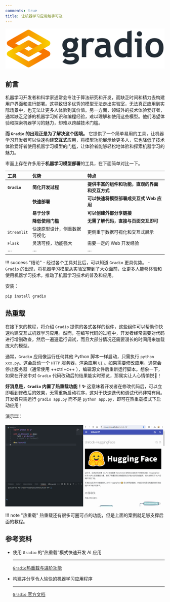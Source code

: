 ```yaml
---
comments: true
title: 让机器学习应用触手可及
---
```



![gradio](./imgs/gradio.png)

## 前言

机器学习开发者和科学家通常会专注于算法研究和开发，而缺乏时间和精力去构建用户界面和进行部署。这导致很多优秀的模型无法走出实验室，无法真正应用到实际场景中，也无法让更多人体验到其价值。另一方面，领域外的技术体验爱好者，通常缺乏足够的机器学习知识和编程经验，难以理解和使用这些模型。他们渴望体验和探索机器学习的魅力，却难以跨越技术门槛。

**而 `Gradio` 的出现正是为了解决这个困境。** 它提供了一个简单易用的工具，让机器学习开发者可以快速构建**交互式**应用，将模型功能展示给更多人，它也降低了技术体验爱好者使用机器学习模型的门槛，让体验者能够轻松地体验和探索机器学习的魅力。

市面上存在许多用于**机器学习模型部署**的工具，在下面简单对比一下。

| 工具           | 优势             | 特点                        |
| :----------- | :------------- | :------------------------ |
| **`Gradio`** | **简化开发过程**     | **提供丰富的组件和功能，直观的界面和交互方式** |
|              | **快速部署**       | **可以快速将模型部署成交互式 Web 应用**  |
|              | **易于分享**       | **可以创建外部分享链接**            |
|              | **降低使用门槛**     | **无需了解代码，直接与页面交互即可**      |
| `Streamlit`  | 快速原型设计，侧重数据可视化 | 更侧重于数据可视化和交互式展示           |
| `Flask`      | 灵活可控，功能强大      | 需要一定的 Web 开发经验            |
| $\cdots$     | $\cdots$<br>   | $\cdots$<br>              |

!!! success "结论"
	- 经过各个工具对比后，可以知道 `Gradio` 更具优势。
	- `Gradio` 的出现，将机器学习模型从实验室带到了大众面前，让更多人能够体验和使用机器学习技术，推动了机器学习技术的普及和应用。

安装：

```python
pip install gradio
```

## 热重载

在接下来的教程，将介绍 `Gradio` 提供的各式各样的组件，这些组件可以帮助你快速构建交互式机器学习应用。然而，在编写代码的过程中，开发者经常需要对代码进行增删改查，然后一遍遍运行调试，而且大部分情况还需要漫长的时间用来加载庞大的模型。

通常，`Gradio` 应用像运行任何其他 Python 脚本一样启动，只需执行 `python xxx.py`。这会启动一个 `HTTP` 服务器，渲染应用 `UI` 。如果需要修改应用，通常会停止服务器（通常使用  ++ctrl+c++ ），编辑源文件后重新运行脚本。想象一下，如果在开发中对 `Gradio` 代码改动后的结果能实时预览，那属实让人心情愉悦🤣！

**好消息是，`Gradio` 内置了热重载功能！✨** 这意味着开发者在修改代码后，可以立即看到修改后的效果，无需重新启动程序，这对于快速迭代和调试代码非常有用。开发者只需运行 `gradio app.py` 而不是 `python app.py`，即可在热重载模式下启动应用！

演示🎞：

![live_rebuild](./imgs/live_rebuild.gif)

!!! note "热重载"
	热重载还有很多可圈可点的功能，但是上面的案例就足够支撑后面的教程。

## 参考资料

<div class="grid cards" markdown>

- 使用 `Gradio` 的“热重载”模式快速开发 AI 应用

    ---

    [`Gradio`热重载与进阶功能](https://huggingface.co/blog/zh/gradio-reload)

- 构建并分享令人愉快的机器学习应用程序

	---

	[`Gradio` 官方文档](https://www.gradio.app/)
</div>